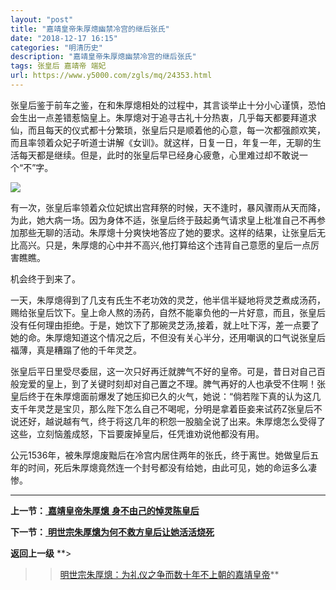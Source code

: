 ```yaml
---
layout: "post"
title: "嘉靖皇帝朱厚熜幽禁冷宫的继后张氏"
date: "2018-12-17 16:15"
categories: "明清历史"
description: "嘉靖皇帝朱厚熜幽禁冷宫的继后张氏"
tags: 张皇后 嘉靖帝 端妃
url: https://www.y5000.com/zgls/mq/24353.html
---
```






张皇后鉴于前车之鉴，在和朱厚熜相处的过程中，其言谈举止十分小心谨慎，恐怕会生出一点差错惹恼皇上。朱厚熜对于追寻古礼十分热衷，几乎每天都要拜道求仙，而且每天的仪式都十分繁琐，张皇后只是顺着他的心意，每一次都强颜欢笑，而且率领着众妃子听道士讲解《女训》。就这样，日复一日，年复一年，无聊的生活每天都是继续。但是，此时的张皇后早已经身心疲惫，心里难过却不敢说一个“不”字。

![](https://img.y5000.com/uploads/allimg/170726/12-1FH61J612I3.jpg)

有一次，张皇后率领着众位妃嫔出宫拜祭的时候，天不逢时，暴风骤雨从天而降，为此，她大病一场。因为身体不适，张皇后终于鼓起勇气请求皇上枇准自己不再参加那些无聊的活动。朱厚熜十分爽快地答应了她的要求。这样的结果，让张皇后无比高兴。只是，朱厚熜的心中并不高兴,他打算给这个违背自己意愿的皇后一点厉害瞧瞧。

机会终于到来了。

一天，朱厚熜得到了几支有氏生不老功效的灵芝，他半信半疑地将灵芝煮成汤药，赐给张皇后饮下。皇上命人熬的汤药，自然不能辜负他的一片好意，而且，张皇后没有任何理由拒绝。于是，她饮下了那碗灵芝汤,接着，就上吐下泻，差一点要了她的命。朱厚熜知道这个情况之后，不但没有关心半分，还用嘲讽的口气说张皇后福薄，真是糟蹋了他的千年灵芝。

张皇后平日里受尽委屈，这一次只好再迁就脾气不好的皇帝。可是，昔日对自己百般宠爱的皇上，到了关键时刻却对自己置之不理。脾气再好的人也承受不住啊！张皇后终于在朱厚熜面前爆发了她压抑已久的火气，她说：“倘若陛下真的认为这几支千年灵芝是宝贝，那么陛下怎么自己不喝呢，分明是拿着臣妾来试药Z张皇后不说还好，越说越有气，终于将这几年的积怨一股脑全说了出来。朱厚熜怎么受得了这些，立刻恼羞成怒，下旨要废掉皇后，任凭谁劝说他都没有用。

公元1536年，被朱厚熜废黜后在冷宫内居住两年的张氏，终于离世。她做皇后五年的时间，死后朱厚熜竟然连一个封号都没有给她，由此可见，她的命运多么凄惨。

* * *

**上一节：**[ **嘉靖皇帝朱厚熜**
**身不由己的悼灵陈皇后**](https://www.y5000.com/zgls/mq/24352.html)

**下一节：**[ **明世宗朱厚熜为何不救方皇后让她活活烧死**](https://www.y5000.com/zgls/mq/24354.html)

**返回上一级** **>
>>[明世宗朱厚熜：为礼仪之争而数十年不上朝的嘉靖皇帝](https://www.y5000.com/zgls/mq/24345.html)**
